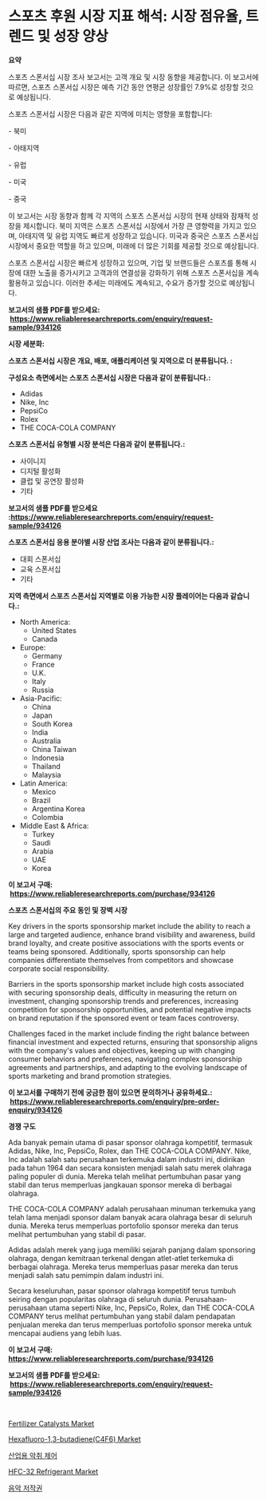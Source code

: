 <p><h1>스포츠 후원 시장 지표 해석: 시장 점유율, 트렌드 및 성장 양상</h1></p><p><strong>요약</strong></p>
<p><p>스포츠 스폰서십 시장 조사 보고서는 고객 개요 및 시장 동향을 제공합니다. 이 보고서에 따르면, 스포츠 스폰서십 시장은 예측 기간 동안 연평균 성장률인 7.9%로 성장할 것으로 예상됩니다.</p><p>스포츠 스폰서십 시장은 다음과 같은 지역에 미치는 영향을 포함합니다:</p><p>- 북미</p><p>- 아태지역</p><p>- 유럽</p><p>- 미국</p><p>- 중국</p><p>이 보고서는 시장 동향과 함께 각 지역의 스포츠 스폰서십 시장의 현재 상태와 잠재적 성장을 제시합니다. 북미 지역은 스포츠 스폰서십 시장에서 가장 큰 영향력을 가지고 있으며, 아태지역 및 유럽 지역도 빠르게 성장하고 있습니다. 미국과 중국은 스포츠 스폰서십 시장에서 중요한 역할을 하고 있으며, 미래에 더 많은 기회를 제공할 것으로 예상됩니다.</p><p>스포츠 스폰서십 시장은 빠르게 성장하고 있으며, 기업 및 브랜드들은 스포츠를 통해 시장에 대한 노출을 증가시키고 고객과의 연결성을 강화하기 위해 스포츠 스폰서십을 계속 활용하고 있습니다. 이러한 추세는 미래에도 계속되고, 수요가 증가할 것으로 예상됩니다.</p></p>
<p><strong>보고서의 샘플 PDF를 받으세요: &nbsp;<a href="https://www.reliableresearchreports.com/enquiry/request-sample/934126">https://www.reliableresearchreports.com/enquiry/request-sample/934126</a></strong></p>
<p><strong>시장 세분화:</strong></p>
<p><strong> 스포츠 스폰서십 시장은 개요, 배포, 애플리케이션 및 지역으로 더 분류됩니다. :</strong></p>
<p><strong>구성요소 측면에서는 스포츠 스폰서십 시장은 다음과 같이 분류됩니다.:</strong></p>
<p><ul><li>Adidas</li><li>Nike, Inc</li><li>PepsiCo</li><li>Rolex</li><li>THE COCA-COLA COMPANY</li></ul></p>
<p><strong> 스포츠 스폰서십 유형별 시장 분석은 다음과 같이 분류됩니다.:</strong></p>
<p><ul><li>사이니지</li><li>디지털 활성화</li><li>클럽 및 공연장 활성화</li><li>기타</li></ul></p>
<p><strong>보고서의 샘플 PDF를 받으세요 :<a href="https://www.reliableresearchreports.com/enquiry/request-sample/934126">https://www.reliableresearchreports.com/enquiry/request-sample/934126</a></strong></p>
<p><strong> 스포츠 스폰서십 응용 분야별 시장 산업 조사는 다음과 같이 분류됩니다.:</strong></p>
<p><ul><li>대회 스폰서십</li><li>교육 스폰서십</li><li>기타</li></ul></p>
<p><strong>지역 측면에서 스포츠 스폰서십 지역별로 이용 가능한 시장 플레이어는 다음과 같습니다.:</strong></p>
<p><ul>
    <li>
        North America:
        <ul>
            <li>United States</li>
            <li>Canada</li>
        </ul>
    </li>
    <li>
        Europe:
        <ul>
            <li>Germany</li>
            <li>France</li>
            <li>U.K.</li>
            <li>Italy</li>
            <li>Russia</li>
        </ul>
    </li>
    <li>
        Asia-Pacific:
        <ul>
            <li>China</li>
            <li>Japan</li>
            <li>South Korea</li>
            <li>India</li>
            <li>Australia</li>
            <li>China Taiwan</li>
            <li>Indonesia</li>
            <li>Thailand</li>
            <li>Malaysia</li>
        </ul>
    </li>
    <li>
        Latin America:
        <ul>
            <li>Mexico</li>
            <li>Brazil</li>
            <li>Argentina Korea</li>
            <li>Colombia</li>
        </ul>
    </li>
    <li>
        Middle East & Africa:
        <ul>
            <li>Turkey</li>
            <li>Saudi</li>
            <li>Arabia</li>
            <li>UAE</li>
            <li>Korea</li>
        </ul>
    </li>
    </ul></p>
<p><strong>이 보고서 구매: &nbsp;<a href="https://www.reliableresearchreports.com/purchase/934126">https://www.reliableresearchreports.com/purchase/934126</a></strong></p>
<p><strong>스포츠 스폰서십의 주요 동인 및 장벽 시장</strong></p>
<p><p>Key drivers in the sports sponsorship market include the ability to reach a large and targeted audience, enhance brand visibility and awareness, build brand loyalty, and create positive associations with the sports events or teams being sponsored. Additionally, sports sponsorship can help companies differentiate themselves from competitors and showcase corporate social responsibility.</p><p>Barriers in the sports sponsorship market include high costs associated with securing sponsorship deals, difficulty in measuring the return on investment, changing sponsorship trends and preferences, increasing competition for sponsorship opportunities, and potential negative impacts on brand reputation if the sponsored event or team faces controversy.</p><p>Challenges faced in the market include finding the right balance between financial investment and expected returns, ensuring that sponsorship aligns with the company's values and objectives, keeping up with changing consumer behaviors and preferences, navigating complex sponsorship agreements and partnerships, and adapting to the evolving landscape of sports marketing and brand promotion strategies.</p></p>
<p><strong>이 보고서를 구매하기 전에 궁금한 점이 있으면 문의하거나 공유하세요.: &nbsp;<a href="https://www.reliableresearchreports.com/enquiry/pre-order-enquiry/934126">https://www.reliableresearchreports.com/enquiry/pre-order-enquiry/934126</a></strong></p>
<p><strong>경쟁 구도</strong></p>
<p><p>Ada banyak pemain utama di pasar sponsor olahraga kompetitif, termasuk Adidas, Nike, Inc, PepsiCo, Rolex, dan THE COCA-COLA COMPANY. Nike, Inc adalah salah satu perusahaan terkemuka dalam industri ini, didirikan pada tahun 1964 dan secara konsisten menjadi salah satu merek olahraga paling populer di dunia. Mereka telah melihat pertumbuhan pasar yang stabil dan terus memperluas jangkauan sponsor mereka di berbagai olahraga.</p><p>THE COCA-COLA COMPANY adalah perusahaan minuman terkemuka yang telah lama menjadi sponsor dalam banyak acara olahraga besar di seluruh dunia. Mereka terus memperluas portofolio sponsor mereka dan terus melihat pertumbuhan yang stabil di pasar.</p><p>Adidas adalah merek yang juga memiliki sejarah panjang dalam sponsoring olahraga, dengan kemitraan terkenal dengan atlet-atlet terkemuka di berbagai olahraga. Mereka terus memperluas pasar mereka dan terus menjadi salah satu pemimpin dalam industri ini.</p><p>Secara keseluruhan, pasar sponsor olahraga kompetitif terus tumbuh seiring dengan popularitas olahraga di seluruh dunia. Perusahaan-perusahaan utama seperti Nike, Inc, PepsiCo, Rolex, dan THE COCA-COLA COMPANY terus melihat pertumbuhan yang stabil dalam pendapatan penjualan mereka dan terus memperluas portofolio sponsor mereka untuk mencapai audiens yang lebih luas.</p></p>
<p><strong>이 보고서 구매: &nbsp; <a href="https://www.reliableresearchreports.com/purchase/934126">https://www.reliableresearchreports.com/purchase/934126</a></strong></p>
<p><strong>보고서의 샘플 PDF를 받으세요: &nbsp;<a href="https://www.reliableresearchreports.com/enquiry/request-sample/934126">https://www.reliableresearchreports.com/enquiry/request-sample/934126</a></strong><strong></strong></p>
<p>&nbsp;</p>
<p><p><a href="https://cute-banjo-8ca.notion.site/Fertilizer-Catalysts-Market-Offers-Provide-Insightful-Data-for-the-Time-Period-from-2024-to-2031-and-ee5afd5deee245b9b13f8320ee7f96fd">Fertilizer Catalysts Market</a></p><p><a href="https://github.com/kathiaseamanalvaradovlprc2h/Market-Research-Report-List-1/blob/main/hexafluoro-13-butadienec4f6-market.md">Hexafluoro-1,3-butadiene(C4F6) Market</a></p><p><a href="https://medium.com/@wilburkihn5676/%EC%82%B0%EC%97%85%EC%9A%A9-%EB%83%84%EC%83%88-%EC%A0%9C%EC%96%B4-%EC%8B%9C%EC%9E%A5-%EB%8F%99%ED%96%A5-%EB%B0%8F-%EC%8B%9C%EC%9E%A5-%EB%B6%84%EC%84%9D%EC%9D%80-2024-2031%EB%85%84%EA%B9%8C%EC%A7%80-%EC%98%88%EC%B8%A1%EB%90%98%EC%97%88%EC%8A%B5%EB%8B%88%EB%8B%A4-cb1a6f0a9f76">산업용 악취 제어</a></p><p><a href="https://github.com/GroverBarry/Market-Research-Report-List-4/blob/main/hfc-32-refrigerant-market.md">HFC-32 Refrigerant Market</a></p><p><a href="https://github.com/vsap75a286l/Market-Research-Report-List-1/blob/main/9288922184331.md">음악 저작권</a></p></p>